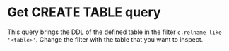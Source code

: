 # Get CREATE TABLE query

This query brings the DDL of the defined table in the filter `c.relname like '<table>'`. Change the filter with the table that you want to inspect.